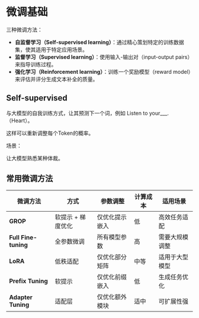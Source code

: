 # 微调基础

三种微调方法：

- **自监督学习（Self-supervised learning）**：通过精心策划特定的训练数据集，使其适用于特定应用场景。
- **监督学习（Supervised learning）**：使用输入-输出对（input-output pairs）来指导训练过程。
- **强化学习（Reinforcement learning）**：训练一个奖励模型（reward model）来评估并评分生成文本补全的质量。



## Self-supervised

与大模型的自我训练方式，让其预测下一个词，例如 Listen to your___. （Heart）。

这样可以重新调整每个Token的概率。

场景：

让大模型熟悉某种体裁。







## 常用微调方法

| **微调方法**         | **方式**          | **参数调整**   | **计算成本** | **适用场景**   |
| -------------------- | ----------------- | -------------- | ------------ | -------------- |
| **GROP**             | 软提示 + 梯度优化 | 仅优化提示嵌入 | 低           | 高效任务适配   |
| **Full Fine-tuning** | 全参数微调        | 所有模型参数   | 高           | 需要大规模调整 |
| **LoRA**             | 低秩适配          | 仅优化部分矩阵 | 中等         | 适用于大型模型 |
| **Prefix Tuning**    | 软提示            | 仅优化前缀嵌入 | 低           | 生成任务优化   |
| **Adapter Tuning**   | 适配层            | 仅优化额外模块 | 适中         | 可扩展性强     |